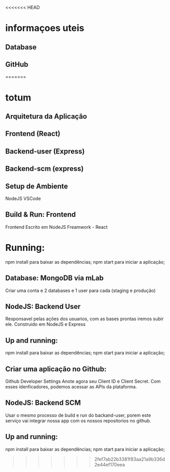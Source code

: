 <<<<<<< HEAD
# informaçoes uteis

## Database

## GitHub
=======
# totum
## Arquitetura da Aplicação
## Frontend (React)
## Backend-user (Express)
## Backend-scm (express)

## Setup de Ambiente
NodeJS
VSCode

## Build & Run: Frontend
Frontend Escrito em NodeJS
Freamwork - React
# Running:
npm install para baixar as dependências;
npm start para iniciar a aplicação;

## Database: MongoDB via mLab
Criar uma conta e 2 databases e 1 user para cada (staging e produção)

## NodeJS: Backend User
Responsavel pelas ações dos usuarios, com as bases prontas iremos subir ele.
Construido em NodeJS e Express

## Up and running:
npm install para baixar as dependências;
npm start para iniciar a aplicação;

## Criar uma aplicação no Github:
Github Developer Settings 
Anote agora seu Client ID e Client Secret.
Com esses idenficadores, podemos acessar as APIs da plataforma.

## NodeJS: Backend SCM
Usar o mesmo processo de build e run do backand-user, porem este serviço vai integrar nossa app com os nossos repositorios no github.

## Up and running:
npm install para baixar as dependências;
npm start para iniciar a aplicação;
>>>>>>> 2fef7ab22b3381f83aa21a9b336d2e44ef170eea
